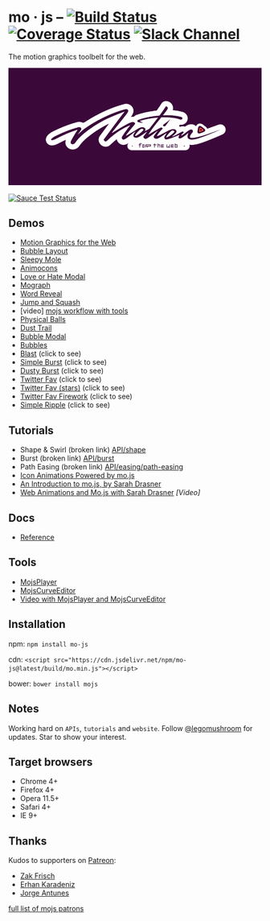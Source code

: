 # mo · js – [![Build Status](https://travis-ci.org/legomushroom/mojs.svg?branch=master)](https://travis-ci.org/legomushroom/mojs) [![Coverage Status](https://coveralls.io/repos/legomushroom/mojs/badge.svg?branch=master)](https://coveralls.io/r/legomushroom/mojs?branch=master) [![Slack Channel](https://img.shields.io/badge/style-join-ff69b4.svg?label=slack%20channel)](https://mojs-contrib.slack.com)
The motion graphics toolbelt for the web.

![mo · js](logo.png "mo · js")

[![Sauce Test Status](https://saucelabs.com/browser-matrix/legomushroom.svg)](https://saucelabs.com/u/legomushroom)

## Demos
  - [Motion Graphics for the Web](https://codepen.io/sol0mka/full/ogOYJj/)
  - [Bubble Layout](https://codepen.io/sol0mka/full/yNOage/)
  - [Sleepy Mole](https://codepen.io/sol0mka/full/OyzBXR)
  - [Animocons](https://tympanus.net/Development/Animocons/)
  - [Love or Hate Modal](https://codepen.io/sol0mka/full/812699ce32c9a7aeb70c9384b32a533a/)
  - [Mograph](https://codepen.io/sol0mka/full/39427561a8a0b15d7896480a7d96d3d1/)
  - [Word Reveal](https://codepen.io/sol0mka/full/c94452fb65dbf676b0ae8a12d4267473/)
  - [Jump and Squash](https://codepen.io/sol0mka/full/pEagoL/)
  - [video] [mojs workflow with tools](https://vimeo.com/185587462)
  - [Physical Balls](https://codepen.io/sol0mka/full/7315f4364360ec87a6655d33782702fe/)
  - [Dust Trail](https://codepen.io/sol0mka/full/633e6aa52d40691cca2f2cda91650bae/)
  - [Bubble Modal](https://codepen.io/sol0mka/full/3c49de2d7d0ca3e92bf5db5bf7a2687d/)
  - [Bubbles](https://codepen.io/sol0mka/full/2ef10ed42ff535182c31cd1dbb81e453/)
  - [Blast](https://codepen.io/sol0mka/full/699cfc8716a13e0e1c15105af2b6fb95/) (click to see)
  - [Simple Burst](https://codepen.io/sol0mka/full/6caf96461207a5caa9226fbd2631569d/) (click to see)
  - [Dusty Burst](https://codepen.io/sol0mka/full/03e9d8f2fbf886aa1505c61c81d782a0/) (click to see)
  - [Twitter Fav](https://codepen.io/sol0mka/full/wWdRLk/) (click to see)
  - [Twitter Fav (stars)](https://codepen.io/sol0mka/full/PzmAym/) (click to see)
  - [Twitter Fav Firework](https://codepen.io/sol0mka/full/xOAKKA/) (click to see)
  - [Simple Ripple](https://codepen.io/sol0mka/full/XKdWJg/) (click to see)

## Tutorials

  - Shape & Swirl (broken link) [API/shape](/api/shape.md)
  - Burst (broken link) [API/burst](/api/burst.md)
  - Path Easing (broken link) [API/easing/path-easing](/api/easing/path-easing.md)
  - [Icon Animations Powered by mo.js](https://tympanus.net/codrops/2016/02/23/icon-animations-powered-by-mo-js/)
  - [An Introduction to mo.js, by Sarah Drasner](https://css-tricks.com/introduction-mo-js/)
  - [Web Animations and Mo.js with Sarah Drasner](https://www.youtube.com/watch?v=yRxWa8lXasI) *[Video]*

## Docs

  - [Reference](https://github.com/legomushroom/mojs/blob/master/api/readme.md)

## Tools

  - [MojsPlayer](https://github.com/legomushroom/mojs-player)
  - [MojsCurveEditor](https://github.com/legomushroom/mojs-curve-editor)
  - [Video with MojsPlayer and MojsCurveEditor](https://vimeo.com/185587462)

## Installation

npm: `npm install mo-js`

cdn: `<script src="https://cdn.jsdelivr.net/npm/mo-js@latest/build/mo.min.js"></script>`  

bower: `bower install mojs`

## Notes

Working hard on `APIs`, `tutorials` and `website`. Follow [@legomushroom](https://twitter.com/legomushroom) for updates. Star to show your interest.

## Target browsers

- Chrome 4+
- Firefox 4+
- Opera 11.5+
- Safari 4+
- IE 9+

## Thanks

Kudos to supporters on [Patreon](https://patreon.com/user?u=3219311&utm_medium=social&utm_source=twitter&utm_campaign=creatorshare):

- [Zak Frisch](https://github.com/zfrisch)
- [Erhan Karadeniz](https://twitter.com/erhankaradeniz)
- [Jorge Antunes](https://github.com/stoikerty)

[full list of mojs patrons](./patrons.md)

